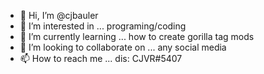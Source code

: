 - 👋 Hi, I’m @cjbauler
- 👀 I’m interested in ... programing/coding
- 🌱 I’m currently learning ... how to create gorilla tag mods
- 💞️ I’m looking to collaborate on ... any social media
- 📫 How to reach me ... dis: CJVR#5407

<!---
cjbauler/cjbauler is a ✨ special ✨ repository because its `README.md` (this file) appears on your GitHub profile.
You can click the Preview link to take a look at your changes.
--->
